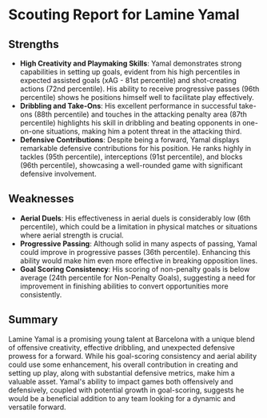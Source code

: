 # Scouting Report for Lamine Yamal

## Strengths
- **High Creativity and Playmaking Skills**: Yamal demonstrates strong capabilities in setting up goals, evident from his high percentiles in expected assisted goals (xAG - 81st percentile) and shot-creating actions (72nd percentile). His ability to receive progressive passes (96th percentile) shows he positions himself well to facilitate play effectively.
- **Dribbling and Take-Ons**: His excellent performance in successful take-ons (88th percentile) and touches in the attacking penalty area (87th percentile) highlights his skill in dribbling and beating opponents in one-on-one situations, making him a potent threat in the attacking third.
- **Defensive Contributions**: Despite being a forward, Yamal displays remarkable defensive contributions for his position. He ranks highly in tackles (95th percentile), interceptions (91st percentile), and blocks (96th percentile), showcasing a well-rounded game with significant defensive involvement.

## Weaknesses
- **Aerial Duels**: His effectiveness in aerial duels is considerably low (6th percentile), which could be a limitation in physical matches or situations where aerial strength is crucial.
- **Progressive Passing**: Although solid in many aspects of passing, Yamal could improve in progressive passes (36th percentile). Enhancing this ability would make him even more effective in breaking opposition lines.
- **Goal Scoring Consistency**: His scoring of non-penalty goals is below average (24th percentile for Non-Penalty Goals), suggesting a need for improvement in finishing abilities to convert opportunities more consistently.

## Summary
Lamine Yamal is a promising young talent at Barcelona with a unique blend of offensive creativity, effective dribbling, and unexpected defensive prowess for a forward. While his goal-scoring consistency and aerial ability could use some enhancement, his overall contribution in creating and setting up play, along with substantial defensive metrics, make him a valuable asset. Yamal's ability to impact games both offensively and defensively, coupled with potential growth in goal-scoring, suggests he would be a beneficial addition to any team looking for a dynamic and versatile forward.